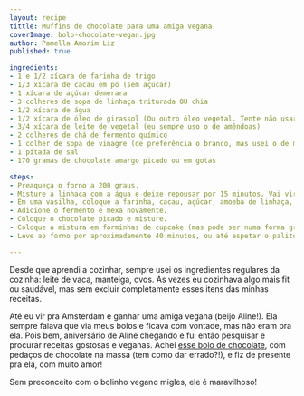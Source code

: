 ```yaml
---
layout: recipe
tittle: Muffins de chocolate para uma amiga vegana  
coverImage: bolo-chocolate-vegan.jpg  
author: Pamella Amorim Liz
published: true

ingredients:  
- 1 e 1/2 xícara de farinha de trigo   
- 1/3 xícara de cacau em pó (sem açúcar)  
- 1 xícara de açúcar demerara  
- 3 colheres de sopa de linhaça triturada OU chia  
- 1/2 xícara de água  
- 1/2 xícara de óleo de girassol (Ou outro óleo vegetal. Tente não usar o óleo de côco porque ele endurece a massa, e eu acho muito mainstream)  
- 3/4 xícara de leite de vegetal (eu sempre uso o de amêndoas)  
- 2 colheres de chá de fermento químico  
- 1 colher de sopa de vinagre (de preferência o branco, mas usei o de maçã e deu na mesma..)  
- 1 pitada de sal  
- 170 gramas de chocolate amargo picado ou em gotas

steps:  
- Preaqueça o forno a 200 graus.  
- Misture a linhaça com a água e deixe repousar por 15 minutos. Vai virar uma geleca estranha, tipo amoeba, mas é isso mesmo. Esse é o literal "você pode substituir o ovo por linhaça".  
- Em uma vasilha, coloque a farinha, cacau, açúcar, amoeba de linhaça, óleo, leite vegetal e o vinagre. Misture tudo muito bem.  
- Adicione o fermento e mexa novamente.  
- Coloque o chocolate picado e misture.  
- Coloque a mistura em forminhas de cupcake (mas pode ser numa forma grande também), até 2/3 da capacidade.  
- Leve ao forno por aproximadamente 40 minutos, ou até espetar o palito e sair limpo.  

---
```


Desde que aprendi a cozinhar, sempre usei os ingredientes regulares da cozinha: leite de vaca, manteiga, ovos. Ás vezes eu cozinhava algo mais fit ou saudável, mas sem excluir completamente esses itens das minhas receitas.

Até eu vir pra Amsterdam e ganhar uma amiga vegana (beijo Aline!). Ela sempre falava que via meus bolos e ficava com vontade, mas não eram pra ela. Pois bem, aniversário de Aline chegando e fui então pesquisar e procurar receitas gostosas e veganas. Achei [esse bolo de chocolate](http://www.icouldkillfordessert.com.br/receitas/bolo-double-chocolate-vegano/), com pedaços de chocolate na massa (tem como dar errado?!), e fiz de presente pra ela, com muito amor!

Sem preconceito com o bolinho vegano migles, ele é maravilhoso!
